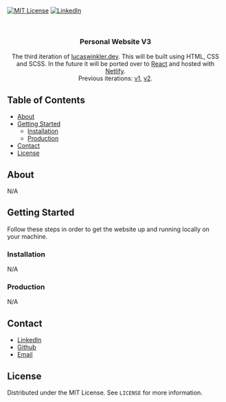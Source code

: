 [![MIT License][license-shield]][license-url]
[![LinkedIn][linkedin-shield]][linkedin-url]

<br />
<p align="center">
  <h3 align="center">Personal Website V3</h3>

  <p align="center">
    The third iteration of <a href="https://lucaswinkler.dev/">lucaswinkler.dev</a>. This will be built using HTML, CSS and SCSS.
    In the future it will be ported over to <a href="https://reactjs.org/">React</a> and hosted with <a href="https://www.netlify.com/">Netlify</a>.
    <br/>
    Previous iterations: <a href="https://github.com/LucasWinkler/personal-site-v1">v1</a>, <a href="https://github.com/LucasWinkler/personal-site">v2</a>.
  </p>
</p>

## Table of Contents

- [About](#about)
- [Getting Started](#getting-started)
  - [Installation](#installation)
  - [Production](#production)
- [Contact](#contact)
- [License](#license)

## About

N/A

## Getting Started

Follow these steps in order to get the website up and running locally on your machine.

### Installation

N/A

### Production

N/A

## Contact

- [LinkedIn](https://linkedin.com/in/lucas-winkler)
- [Github](https://github.com/lucaswinkler)
- [Email](mailto:lucaswinkler@gmail.com)

## License

Distributed under the MIT License. See `LICENSE` for more information.

[license-shield]: https://img.shields.io/badge/license-MIT-blue.svg?style=flat-square
[license-url]: https://choosealicense.com/licenses/mit
[linkedin-shield]: https://img.shields.io/badge/-LinkedIn-black.svg?style=flat-square&logo=linkedin&colorB=555
[linkedin-url]: https://www.linkedin.com/in/lucas-winkler/
